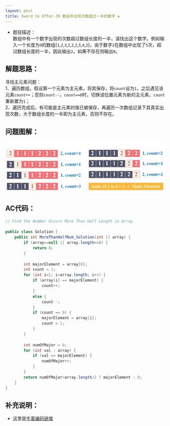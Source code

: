 ```yaml
---
layout: post
title: Sword to Offer-39 数组中出现次数超过一半的数字 ❀
---
```


* 题目描述：  
数组中有一个数字出现的次数超过数组长度的一半，请找出这个数字。例如输入一个长度为`9`的数组{`1`,`2`,`3`,`2`,`2`,`2`,`5`,`4`,`2`}。由于数字`2`在数组中出现了`5`次，超过数组长度的一半，因此输出`2`。如果不存在则输出`0`。


## 解题思路：

寻找主元素问题：  
1、遍历数组，假设第一个元素为主元素，将其保存，将`count`设为`1`，之后遇见该元素`count++`；否则`count--`，`count==0`时，切换该位置元素为新的主元素，`count`重新置为`1`；  
2、遍历完成后，有可能是主元素的值已被保存，再遍历一次数组记录下其真实出现次数，大于数组长度的一半即为主元素，否则不存在。


## 问题图解：

<center>
    <img src="/assets/img/blog/sword-offer-39.png">
</center>


## AC代码：

```java
// Find the Number Occurs More Than Half Length in Array

public class Solution {
    public int MoreThanHalfNum_Solution(int [] array) {
        if (array==null || array.length<=0) {
            return 0;
        }
        
        int majorElement = array[0];
        int count = 1;
        for (int i=1; i<array.length; i++) {
            if (array[i] == majorElement) {
                count++;
            }
            else {
                count--;
            }
            if (count == 0) {
                majorElement = array[i];
                count = 1;
            }
        }
        
        int numOfMajor = 0;
        for (int val : array) {
            if (val == majorElement) {
                numOfMajor++;
            }
        }
        return numOfMajor>array.length/2 ? majorElement : 0;
    }
}
```

## 补充说明：

* 这里是[牛客编码链接](https://www.nowcoder.com/practice/e8a1b01a2df14cb2b228b30ee6a92163?tpId=13&&tqId=11181&rp=1&ru=/ta/coding-interviews&qru=/ta/coding-interviews/question-ranking)